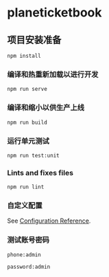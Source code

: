 # planeticketbook

## 项目安装准备
```
npm install
```

### 编译和热重新加载以进行开发
```
npm run serve
```

### 编译和缩小以供生产上线
```
npm run build
```

### 运行单元测试
```
npm run test:unit
```

### Lints and fixes files
```
npm run lint
```

### 自定义配置
See [Configuration Reference](https://cli.vuejs.org/config/).

### 测试账号密码
```
phone:admin

```
```
password:admin
```

